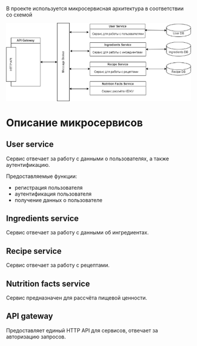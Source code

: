 В проекте используется микросервисная архитектура в соответствии со схемой

![Микросервисы](arch_micro.png "Типа микросервисы")

# Описание микросервисов

## User service

Сервис отвечает за работу с данными о пользователях, а также аутентификацию.

Предоставляемые функции:
- регистрация пользователя
- аутентификация пользователя
- получение данных о пользователе

## Ingredients service

Сервис отвечает за работу с данными об ингредиентах.

## Recipe service

Сервис отвечает за работу с рецептами.

## Nutrition facts service

Сервис предназначен для рассчёта пищевой ценности.

## API gateway

Предоставляет единый HTTP API для сервисов, отвечает за авторизацию запросов. 